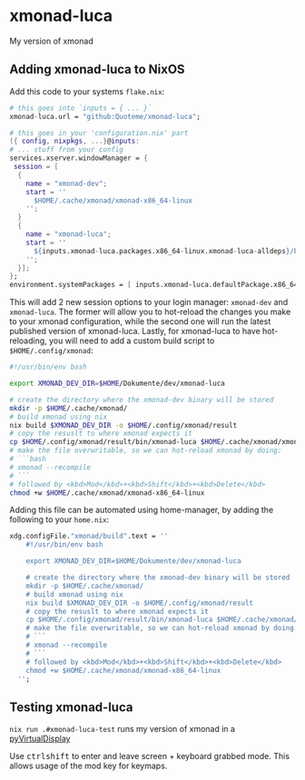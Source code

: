 # xmonad-luca

My version of xmonad

## Adding xmonad-luca to NixOS

Add this code to your systems `flake.nix`:

```nix
# this goes into `inputs = { ... }`
xmonad-luca.url = "github:Quoteme/xmonad-luca";

# this goes in your 'configuration.nix' part
({ config, nixpkgs, ...}@inputs:
# ... stuff from your config
services.xserver.windowManager = {
 session = [
  {
    name = "xmonad-dev";
    start = ''
      $HOME/.cache/xmonad/xmonad-x86_64-linux
    '';
  }
  {
    name = "xmonad-luca";
    start = ''
      ${inputs.xmonad-luca.packages.x86_64-linux.xmonad-luca-alldeps}/bin/xmonad-luca
    '';
  }];
};
environment.systemPackages = [ inputs.xmonad-luca.defaultPackage.x86_64-linux ];
```
This will add 2 new session options to your login manager: `xmonad-dev` and
`xmonad-luca`. The former will allow you to hot-reload the changes you make to your
xmonad configuration, while the second one will run the latest published version
of xmonad-luca. Lastly, for xmonad-luca to have hot-reloading, you will need to add
a custom build script to `$HOME/.config/xmonad`:

```bash
#!/usr/bin/env bash

export XMONAD_DEV_DIR=$HOME/Dokumente/dev/xmonad-luca

# create the directory where the xmonad-dev binary will be stored
mkdir -p $HOME/.cache/xmonad/
# build xmonad using nix
nix build $XMONAD_DEV_DIR -o $HOME/.config/xmonad/result
# copy the resuslt to where xmonad expects it
cp $HOME/.config/xmonad/result/bin/xmonad-luca $HOME/.cache/xmonad/xmonad-x86_64-linux
# make the file overwritable, so we can hot-reload xmonad by doing:
# ```bash
# xmonad --recompile
# ```
# followed by <kbd>Mod</kbd>+<kbd>Shift</kbd>+<kbd>Delete</kbd>
chmod +w $HOME/.cache/xmonad/xmonad-x86_64-linux
```

Adding this file can be automated using home-manager, by adding the following to your `home.nix`:

```nix
xdg.configFile."xmonad/build".text = ''
    #!/usr/bin/env bash

    export XMONAD_DEV_DIR=$HOME/Dokumente/dev/xmonad-luca

    # create the directory where the xmonad-dev binary will be stored
    mkdir -p $HOME/.cache/xmonad/
    # build xmonad using nix
    nix build $XMONAD_DEV_DIR -o $HOME/.config/xmonad/result
    # copy the resuslt to where xmonad expects it
    cp $HOME/.config/xmonad/result/bin/xmonad-luca $HOME/.cache/xmonad/xmonad-x86_64-linux
    # make the file overwritable, so we can hot-reload xmonad by doing:
    # ```
    # xmonad --recompile
    # ```
    # followed by <kbd>Mod</kbd>+<kbd>Shift</kbd>+<kbd>Delete</kbd>
    chmod +w $HOME/.cache/xmonad/xmonad-x86_64-linux
  '';
```

## Testing xmonad-luca

`nix run .#xmonad-luca-test` runs my version of xmonad in a
[pyVirtualDisplay](https://pypi.org/project/PyVirtualDisplay/)

Use <kbd>ctrl</kbd><kbd>shift</kbd> to enter and leave screen + keyboard
grabbed mode. This allows usage of the mod key for keymaps.
